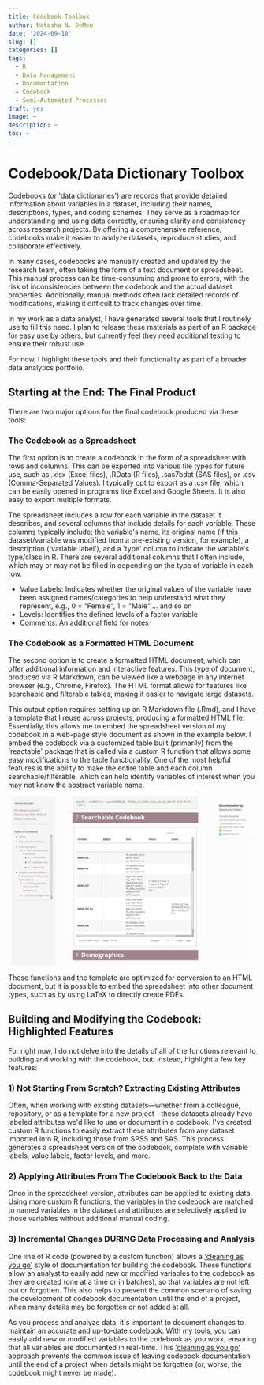 ```yaml
---
title: Codebook Toolbox
author: Natasha N. DeMeo
date: '2024-09-18'
slug: []
categories: []
tags:
  - R
  - Data Management
  - Documentation
  - Codebook
  - Semi-Automated Processes
draft: yes
image: ~
description: ~
toc: ~
---
```


# Codebook/Data Dictionary Toolbox

Codebooks (or 'data dictionaries') are records that provide detailed information about variables in a dataset, including their names, descriptions, types, and coding schemes. They serve as a roadmap for understanding and using data correctly, ensuring clarity and consistency across research projects. By offering a comprehensive reference, codebooks make it easier to analyze datasets, reproduce studies, and collaborate effectively.

In many cases, codebooks are manually created and updated by the research team, often taking the form of a text document or spreadsheet. This manual process can be time-consuming and prone to errors, with the risk of inconsistencies between the codebook and the actual dataset properties. Additionally, manual methods often lack detailed records of modifications, making it difficult to track changes over time.


In my work as a data analyst, I have generated several tools that I routinely use to fill this need. I plan to release these materials as part of an R package for easy use by others, but currently feel they need additional testing to ensure their robust use. 

For now, I highlight these tools and their functionality as part of a broader data analytics portfolio. 

## Starting at the End: The Final Product

There are two major options for the final codebook produced via these tools: 

### The Codebook as a Spreadsheet

The first option is to create a codebook in the form of a spreadsheet with rows and columns. This can be exported into various file types for future use, such as .xlsx (Excel files), .RData (R files), .sas7bdat (SAS files), or .csv (Comma-Separated Values). I typically opt to export as a .csv file, which can be easily opened in programs like Excel and Google Sheets. It is also easy to export multiple formats.

The spreadsheet includes a row for each variable in the dataset it describes, and several columns that include details for each variable. These columns typically include: the variable's name, its original name (if this dataset/variable was modified from a pre-existing version, for example), a description ('variable label'), and a 'type' column to indicate the variable's type/class in R. There are several additional columns that I often include, which may or may not be filled in depending on the type of variable in each row. 

- Value Labels: Indicates whether the original values of the variable have been assigned names/categories to help understand what they represent, e.g., 0 = "Female", 1 = "Male",... and so on 
- Levels: Identifies the defined levels of a factor variable 
- Comments: An additional field for notes

### The Codebook as a Formatted HTML Document

The second option is to create a formatted HTML document, which can offer additional information and interactive features. This type of document, produced via R Markdown, can be viewed like a webpage in any internet browser (e.g., Chrome, Firefox). The HTML format allows for features like searchable and filterable tables, making it easier to navigate large datasets.


This output option requires setting up an R Markdown file (.Rmd), and I have a template that I reuse across projects, producing a formatted HTML file. Essentially, this allows me to embed the spreadsheet version of my codebook in a web-page style document as shown in the example below. I embed the codebook via a customized table built (primarily) from the 'reactable' package that is called via a custom R function that allows some easy modifications to the table functionality. One of the most helpful features is the ability to make the entire table and each column searchable/filterable, which can help identify variables of interest when you may not know the abstract variable name. 


![Screenshot of MIDUS Codebook](./images/MIDUS_CB_screenshot.JPG)

These functions and the template are optimized for conversion to an HTML document, but it is possible to embed the spreadsheet into other document types, such as by using LaTeX to directly create PDFs.   

## Building and Modifying the Codebook: Highlighted Features

For right now, I do not delve into the details of all of the functions relevant to building and working with the codebook, but, instead, highlight a few key features: 

### 1) Not Starting From Scratch? Extracting Existing Attributes

Often, when working with existing datasets—whether from a colleague, repository, or as a template for a new project—these datasets already have labeled attributes we'd like to use or document in a codebook. I've created custom R functions to easily extract these attributes from any dataset imported into R, including those from SPSS and SAS. This process generates a spreadsheet version of the codebook, complete with variable labels, value labels, factor levels, and more.


### 2) Applying Attributes From The Codebook Back to the Data

Once in the spreadsheet version, attributes can be applied to existing data. Using more custom R functions, the variables in the codebook are matched to named variables in the dataset and attributes are selectively applied to those variables without additional manual coding. 

### 3) Incremental Changes DURING Data Processing and Analysis

One line of R code (powered by a custom function) allows a ['cleaning as you go'](https://www.google.com/search?q=cleaning%20as%20you%20go) style of documentation for building the codebook. These functions allow an analyst to easily add new or modified variables to the codebook as they are created (one at a time or in batches), so that variables are not left out or forgotten. This also helps to prevent the common scenario of saving the development of codebook documentation until the end of a project, when many details may be forgotten or not added at all.

As you process and analyze data, it's important to document changes to maintain an accurate and up-to-date codebook. With my tools, you can easily add new or modified variables to the codebook as you work, ensuring that all variables are documented in real-time. This ['cleaning as you go'](https://www.google.com/search?q=cleaning%20as%20you%20go) approach prevents the common issue of leaving codebook documentation until the end of a project when details might be forgotten (or, worse, the codebook might never be made).


